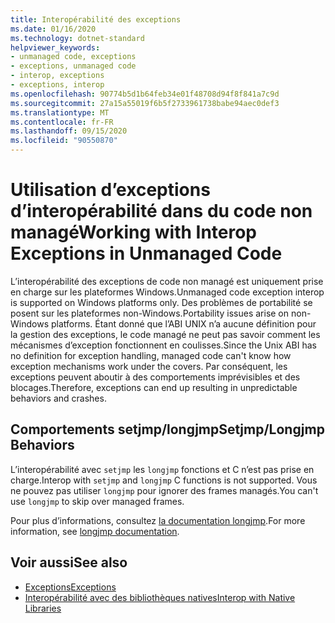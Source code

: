 ```yaml
---
title: Interopérabilité des exceptions
ms.date: 01/16/2020
ms.technology: dotnet-standard
helpviewer_keywords:
- unmanaged code, exceptions
- exceptions, unmanaged code
- interop, exceptions
- exceptions, interop
ms.openlocfilehash: 90774b5d1b64feb34e01f48708d94f8f841a7c9d
ms.sourcegitcommit: 27a15a55019f6b5f2733961738babe94aec0def3
ms.translationtype: MT
ms.contentlocale: fr-FR
ms.lasthandoff: 09/15/2020
ms.locfileid: "90550870"
---
```

# <a name="working-with-interop-exceptions-in-unmanaged-code"></a><span data-ttu-id="ed587-102">Utilisation d’exceptions d’interopérabilité dans du code non managé</span><span class="sxs-lookup"><span data-stu-id="ed587-102">Working with Interop Exceptions in Unmanaged Code</span></span>

<span data-ttu-id="ed587-103">L’interopérabilité des exceptions de code non managé est uniquement prise en charge sur les plateformes Windows.</span><span class="sxs-lookup"><span data-stu-id="ed587-103">Unmanaged code exception interop is supported on Windows platforms only.</span></span> <span data-ttu-id="ed587-104">Des problèmes de portabilité se posent sur les plateformes non-Windows.</span><span class="sxs-lookup"><span data-stu-id="ed587-104">Portability issues arise on non-Windows platforms.</span></span> <span data-ttu-id="ed587-105">Étant donné que l’ABI UNIX n’a aucune définition pour la gestion des exceptions, le code managé ne peut pas savoir comment les mécanismes d’exception fonctionnent en coulisses.</span><span class="sxs-lookup"><span data-stu-id="ed587-105">Since the Unix ABI has no definition for exception handling, managed code can't know how exception mechanisms work under the covers.</span></span> <span data-ttu-id="ed587-106">Par conséquent, les exceptions peuvent aboutir à des comportements imprévisibles et des blocages.</span><span class="sxs-lookup"><span data-stu-id="ed587-106">Therefore, exceptions can end up resulting in unpredictable behaviors and crashes.</span></span>

## <a name="setjmplongjmp-behaviors"></a><span data-ttu-id="ed587-107">Comportements setjmp/longjmp</span><span class="sxs-lookup"><span data-stu-id="ed587-107">Setjmp/Longjmp Behaviors</span></span>

<span data-ttu-id="ed587-108">L’interopérabilité avec `setjmp` les `longjmp` fonctions et C n’est pas prise en charge.</span><span class="sxs-lookup"><span data-stu-id="ed587-108">Interop with `setjmp` and `longjmp` C functions is not supported.</span></span> <span data-ttu-id="ed587-109">Vous ne pouvez pas utiliser `longjmp` pour ignorer des frames managés.</span><span class="sxs-lookup"><span data-stu-id="ed587-109">You can't use `longjmp` to skip over managed frames.</span></span>

<span data-ttu-id="ed587-110">Pour plus d’informations, consultez [la documentation longjmp](/cpp/c-runtime-library/reference/longjmp).</span><span class="sxs-lookup"><span data-stu-id="ed587-110">For more information, see [longjmp documentation](/cpp/c-runtime-library/reference/longjmp).</span></span>

## <a name="see-also"></a><span data-ttu-id="ed587-111">Voir aussi</span><span class="sxs-lookup"><span data-stu-id="ed587-111">See also</span></span>

- [<span data-ttu-id="ed587-112">Exceptions</span><span class="sxs-lookup"><span data-stu-id="ed587-112">Exceptions</span></span>](index.md)
- [<span data-ttu-id="ed587-113">Interopérabilité avec des bibliothèques natives</span><span class="sxs-lookup"><span data-stu-id="ed587-113">Interop with Native Libraries</span></span>](https://www.mono-project.com/docs/advanced/pinvoke/#runtime-exception-propagation)
